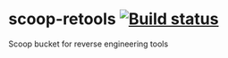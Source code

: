# scoop-retools [![Build status](https://ci.appveyor.com/api/projects/status/prkvjafc09jbapw4?svg=true)](https://ci.appveyor.com/project/TheCjw/scoop-retools)

Scoop bucket for reverse engineering tools
